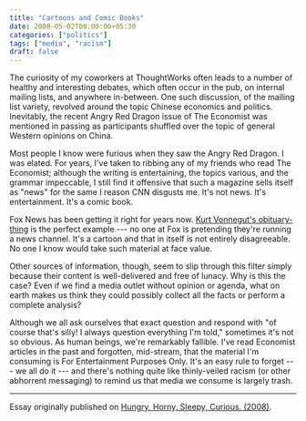 ```yaml
---
title: "Cartoons and Comic Books"
date: 2008-05-02T00:00:00+05:30
categories: ["politics"]
tags: ["media", "racism"]
draft: false
---
```


The curiosity of my coworkers at ThoughtWorks often leads to a number of healthy and interesting debates, which often occur in the pub, on internal mailing lists, and anywhere in-between. One such discussion, of the mailing list variety, revolved around the topic Chinese economics and politics. Inevitably, the recent Angry Red Dragon issue of The Economist was mentioned in passing as participants shuffled over the topic of general Western opinions on China.

Most people I know were furious when they saw the Angry Red Dragon. I was elated. For years, I've taken to ribbing any of my friends who read The Economist; although the writing is entertaining, the topics various, and the grammar impeccable, I still find it offensive that such a magazine sells itself as "news" for the same I reason CNN disgusts me. It's not news. It's entertainment. It's a comic book.

Fox News has been getting it right for years now. [Kurt Vonnegut's obituary-thing](http://www.crooksandliars.com/2007/04/16/kurt-vonneguts-lifefox-news-style/) is the perfect example --- no one at Fox is pretending they're running a news channel. It's a cartoon and that in itself is not entirely disagreeable. No one I know would take such material at face value.

Other sources of information, though, seem to slip through this filter simply because their content is well-delivered and free of lunacy. Why is this the case? Even if we find a media outlet without opinion or agenda, what on earth makes us think they could possibly collect all the facts or perform a complete analysis?

Although we all ask ourselves that exact question and respond with "of course that's silly! I always question everything I'm told," sometimes it's not so obvious. As human beings, we're remarkably fallible. I've read Economist articles in the past and forgotten, mid-stream, that the material I'm consuming is For Entertainment Purposes Only. It's an easy rule to forget --- we all do it --- and there's nothing quite like thinly-veiled racism (or other abhorrent messaging) to remind us that media we consume is largely trash.

***

Essay originally published on [Hungry, Horny, Sleepy, Curious. (2008)](http://blog.deobald.ca/2007/04/cartoons-and-comic-books.html).
